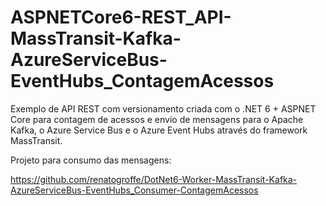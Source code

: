 # ASPNETCore6-REST_API-MassTransit-Kafka-AzureServiceBus-EventHubs_ContagemAcessos
Exemplo de API REST com versionamento criada com o .NET 6 + ASPNET Core para contagem de acessos e envio de mensagens para o Apache Kafka, o Azure Service Bus e o Azure Event Hubs através do framework MassTransit.

Projeto para consumo das mensagens:

https://github.com/renatogroffe/DotNet6-Worker-MassTransit-Kafka-AzureServiceBus-EventHubs_Consumer-ContagemAcessos